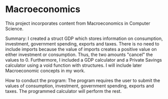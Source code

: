 # Macroeconomics
This project incorporates content from Macroeconomics in Computer Science. 

Summary:
I created a struct GDP which stores information on consumption, investment, government spending, exports and taxes. There is no need to include imports because the value of imports creates a positive value on either investment or consumption. Thus, the two amounts "cancel" the values to 0. Furthermore, I included a GDP calculator and a Private Savings calculator using a void function with structures. I will include later Macroeconomic concepts in my work. 

How to conduct the program:
The program requires the user to submit the values of consumption, investment, government spending, exports and taxes. The programmed calculator will perform the rest. 
